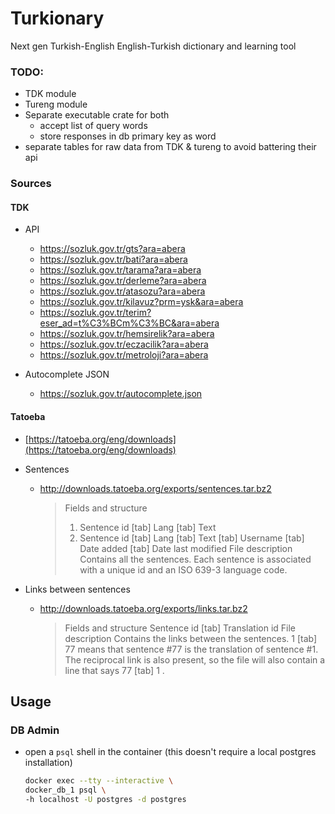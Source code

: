 # Turkionary

Next gen Turkish-English English-Turkish dictionary and learning tool

### TODO:

- TDK module
- Tureng module
- Separate executable crate for both
  + accept list of query words
  + store responses in db primary key as word
- separate tables for raw data from TDK & tureng to avoid battering their api

### Sources

#### TDK

- API

  - https://sozluk.gov.tr/gts?ara=abera
  - https://sozluk.gov.tr/bati?ara=abera
  - https://sozluk.gov.tr/tarama?ara=abera
  - https://sozluk.gov.tr/derleme?ara=abera
  - https://sozluk.gov.tr/atasozu?ara=abera
  - https://sozluk.gov.tr/kilavuz?prm=ysk&ara=abera
  - https://sozluk.gov.tr/terim?eser_ad=t%C3%BCm%C3%BC&ara=abera
  - https://sozluk.gov.tr/hemsirelik?ara=abera
  - https://sozluk.gov.tr/eczacilik?ara=abera
  - https://sozluk.gov.tr/metroloji?ara=abera

- Autocomplete JSON
  - https://sozluk.gov.tr/autocomplete.json

#### Tatoeba

- [https://tatoeba.org/eng/downloads](https://tatoeba.org/eng/downloads)

- Sentences
  - http://downloads.tatoeba.org/exports/sentences.tar.bz2
    > Fields and structure
    >
    > 1. Sentence id [tab] Lang [tab] Text
    > 2. Sentence id [tab] Lang [tab] Text [tab] Username [tab] Date added [tab] Date last modified
    >    File description
    >    Contains all the sentences. Each sentence is associated with a unique id and an ISO 639-3 language code.
- Links between sentences
  - http://downloads.tatoeba.org/exports/links.tar.bz2
    > Fields and structure
    > Sentence id [tab] Translation id
    > File description
    > Contains the links between the sentences. 1 [tab] 77 means that sentence #77 is the translation of sentence #1. The reciprocal link is also present, so the file will also contain a line that says 77 [tab] 1 .

## Usage

### DB Admin

- open a `psql` shell in the container (this doesn't require a local postgres installation)
  ```sh
  docker exec --tty --interactive \
  docker_db_1 psql \
  -h localhost -U postgres -d postgres
  ```

